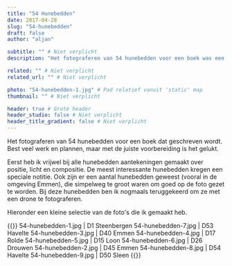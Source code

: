 ```yaml
---
title: "54 Hunebedden"
date: 2017-04-28
slug: "54-hunebedden"
draft: false
author: "aljan"

subtitle: "" # Niet verplicht
description: "Het fotograferen van 54 hunebedden voor een boek was een grote uitdaging, maar met de juiste voorbereiding en dronefoto’s van de grootste exemplaren is het gelukt." # Niet verplicht

related: "" # Niet verplicht
related_url: "" # Niet verplicht

photo: "54-hunebedden-1.jpg" # Pad relatief vanuit 'static' map
thumbnail: "" # Niet verplicht

header: true # Grote header
header_studio: false # Niet verplicht
header_title_gradient: false # Niet verplicht
---
```


Het fotograferen van 54 hunebedden voor een boek dat geschreven wordt. Best veel werk en plannen, maar met de juiste voorbereiding is het gelukt.

Eerst heb ik vrijwel bij alle hunebedden aantekeningen gemaakt over positie, licht en compositie. De meest interessante hunebedden kregen een speciale notitie. Ook zijn er een aantal hunebedden geweest (vooral in de omgeving Emmen), die simpelweg te groot waren om goed op de foto gezet te worden. Bij deze hunebedden ben ik nogmaals teruggekeerd om ze met een drone te fotograferen.

Hieronder een kleine selectie van de foto's die ik gemaakt heb.

{{<photos footnote="" >}}
54-hunebedden-1.jpg | D1 Steenbergen
54-hunebedden-7.jpg | D53 Havelte
54-hunebedden-3.jpg | D40 Emmen
54-hunebedden-4.jpg | D17 Rolde
54-hunebedden-5.jpg | D15 Loon
54-hunebedden-6.jpg | D26 Drouwen
54-hunebedden-2.jpg | D45 Emmen
54-hunebedden-8.jpg | D54 Havelte
54-hunebedden-9.jpg | D50 Sleen
{{</photos>}}
